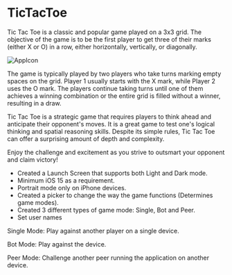 # TicTacToe

Tic Tac Toe is a classic and popular game played on a 3x3 grid. The objective of the game is to be the first player to get three of their marks (either X or O) in a row, either horizontally, vertically, or diagonally.


![AppIcon](https://github.com/youngjuleeau/TicTacToe/assets/143864813/a95f679f-6f27-4c91-95d1-c7ff442dd3f2)


The game is typically played by two players who take turns marking empty spaces on the grid. Player 1 usually starts with the X mark, while Player 2 uses the O mark. The players continue taking turns until one of them achieves a winning combination or the entire grid is filled without a winner, resulting in a draw.

Tic Tac Toe is a strategic game that requires players to think ahead and anticipate their opponent's moves. It is a great game to test one's logical thinking and spatial reasoning skills. Despite its simple rules, Tic Tac Toe can offer a surprising amount of depth and complexity.

Enjoy the challenge and excitement as you strive to outsmart your opponent and claim victory!

- Created a Launch Screen that supports both Light and Dark mode.
- Minimum iOS 15 as a requirement.
- Portrait mode only on iPhone devices.
- Created a picker to change the way the game functions (Determines game modes).
- Created 3 different types of game mode: Single, Bot and Peer.
- Set user names

Single Mode: Play against another player on a single device.

Bot Mode: Play against the device.

Peer Mode: Challenge another peer running the application on another device.
